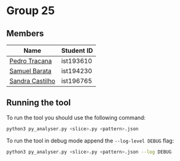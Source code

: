 # Group 25

## Members

|                               Name                           | Student ID |
| ------------------------------------------------------------ | ---------- |
| [Pedro Tracana](mailto:pedro.tracana@tecnico.ulisboa.pt)     | ist193610  |
| [Samuel Barata](mailto:samuel.barata@tecnico.ulisboa.pt)     | ist194230  |
| [Sandra Castilho](mailto:sandra.castilho@tecnico.ulisboa.pt) | ist196765  |

## Running the tool

To run the tool you should use the following command:
```sh
python3 py_analyser.py <slice>.py <pattern>.json
```

To run the tool in debug mode append the `--log-level DEBUG` flag:
```bash
python3 py_analyser.py <slice>.py <pattern>.json --log DEBUG
```

